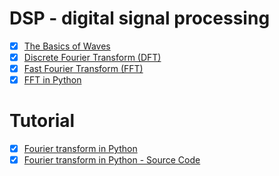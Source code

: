 # DSP - digital signal processing

- [x] [The Basics of Waves](https://pythonnumericalmethods.studentorg.berkeley.edu/notebooks/chapter24.01-The-Basics-of-waves.html)
- [x] [Discrete Fourier Transform (DFT)](https://pythonnumericalmethods.studentorg.berkeley.edu/notebooks/chapter24.02-Discrete-Fourier-Transform.html)
- [x] [Fast Fourier Transform (FFT)](https://pythonnumericalmethods.studentorg.berkeley.edu/notebooks/chapter24.03-Fast-Fourier-Transform.html)
- [x] [FFT in Python](https://pythonnumericalmethods.studentorg.berkeley.edu/notebooks/chapter24.04-FFT-in-Python.html)

# Tutorial
- [x] [Fourier transform in Python](https://medium.com/@martinkarlsson.io/fourier-transform-in-python-f15b3243ce9a)
- [x] [Fourier transform in Python - Source Code](https://github.com/martinkarlssonio/fourier-transform-python/blob/main/workspace/fourier.ipynb)